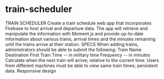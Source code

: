 # train-scheduler
TRAIN SCHEDULER Create a train schedule web app that incorporates Firebase to host arrival and departure data. The app will retrieve and manipulate the information with Moment.js and provide up-to-date information about various trains, arrival times and the minutes remaining until the trains arrive at their station.  SPECS When adding trains, administrators should be able to submit the following: Train Name Destination  First Train Time -- in military time Frequency -- in minutes Calculate when the next train will arrive; relative to the current time. Users from different machines must be able to view same train times; persistent data. Responsive design

